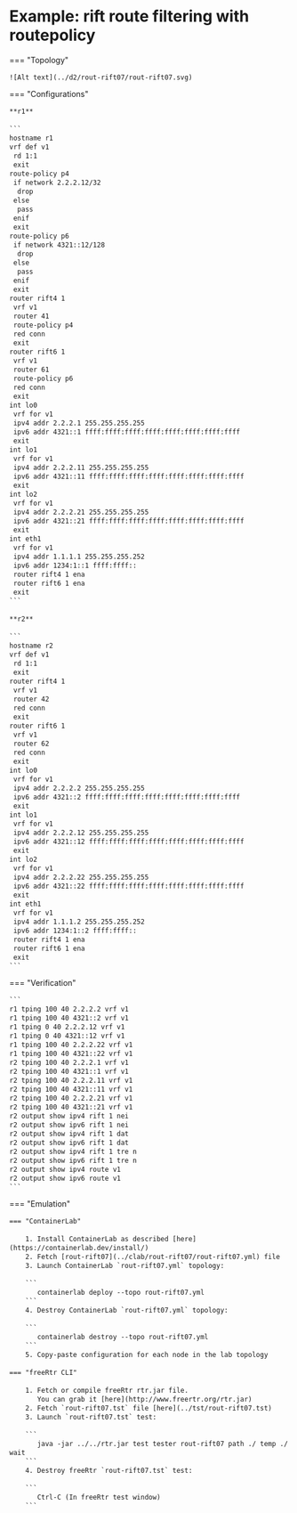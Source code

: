 # Example: rift route filtering with routepolicy

=== "Topology"

    ![Alt text](../d2/rout-rift07/rout-rift07.svg)

=== "Configurations"

    **r1**

    ```
    hostname r1
    vrf def v1
     rd 1:1
     exit
    route-policy p4
     if network 2.2.2.12/32
      drop
     else
      pass
     enif
     exit
    route-policy p6
     if network 4321::12/128
      drop
     else
      pass
     enif
     exit
    router rift4 1
     vrf v1
     router 41
     route-policy p4
     red conn
     exit
    router rift6 1
     vrf v1
     router 61
     route-policy p6
     red conn
     exit
    int lo0
     vrf for v1
     ipv4 addr 2.2.2.1 255.255.255.255
     ipv6 addr 4321::1 ffff:ffff:ffff:ffff:ffff:ffff:ffff:ffff
     exit
    int lo1
     vrf for v1
     ipv4 addr 2.2.2.11 255.255.255.255
     ipv6 addr 4321::11 ffff:ffff:ffff:ffff:ffff:ffff:ffff:ffff
     exit
    int lo2
     vrf for v1
     ipv4 addr 2.2.2.21 255.255.255.255
     ipv6 addr 4321::21 ffff:ffff:ffff:ffff:ffff:ffff:ffff:ffff
     exit
    int eth1
     vrf for v1
     ipv4 addr 1.1.1.1 255.255.255.252
     ipv6 addr 1234:1::1 ffff:ffff::
     router rift4 1 ena
     router rift6 1 ena
     exit
    ```

    **r2**

    ```
    hostname r2
    vrf def v1
     rd 1:1
     exit
    router rift4 1
     vrf v1
     router 42
     red conn
     exit
    router rift6 1
     vrf v1
     router 62
     red conn
     exit
    int lo0
     vrf for v1
     ipv4 addr 2.2.2.2 255.255.255.255
     ipv6 addr 4321::2 ffff:ffff:ffff:ffff:ffff:ffff:ffff:ffff
     exit
    int lo1
     vrf for v1
     ipv4 addr 2.2.2.12 255.255.255.255
     ipv6 addr 4321::12 ffff:ffff:ffff:ffff:ffff:ffff:ffff:ffff
     exit
    int lo2
     vrf for v1
     ipv4 addr 2.2.2.22 255.255.255.255
     ipv6 addr 4321::22 ffff:ffff:ffff:ffff:ffff:ffff:ffff:ffff
     exit
    int eth1
     vrf for v1
     ipv4 addr 1.1.1.2 255.255.255.252
     ipv6 addr 1234:1::2 ffff:ffff::
     router rift4 1 ena
     router rift6 1 ena
     exit
    ```

=== "Verification"

    ```
    r1 tping 100 40 2.2.2.2 vrf v1
    r1 tping 100 40 4321::2 vrf v1
    r1 tping 0 40 2.2.2.12 vrf v1
    r1 tping 0 40 4321::12 vrf v1
    r1 tping 100 40 2.2.2.22 vrf v1
    r1 tping 100 40 4321::22 vrf v1
    r2 tping 100 40 2.2.2.1 vrf v1
    r2 tping 100 40 4321::1 vrf v1
    r2 tping 100 40 2.2.2.11 vrf v1
    r2 tping 100 40 4321::11 vrf v1
    r2 tping 100 40 2.2.2.21 vrf v1
    r2 tping 100 40 4321::21 vrf v1
    r2 output show ipv4 rift 1 nei
    r2 output show ipv6 rift 1 nei
    r2 output show ipv4 rift 1 dat
    r2 output show ipv6 rift 1 dat
    r2 output show ipv4 rift 1 tre n
    r2 output show ipv6 rift 1 tre n
    r2 output show ipv4 route v1
    r2 output show ipv6 route v1
    ```

=== "Emulation"

    === "ContainerLab"

        1. Install ContainerLab as described [here](https://containerlab.dev/install/)  
        2. Fetch [rout-rift07](../clab/rout-rift07/rout-rift07.yml) file  
        3. Launch ContainerLab `rout-rift07.yml` topology:  

        ```
           containerlab deploy --topo rout-rift07.yml  
        ```
        4. Destroy ContainerLab `rout-rift07.yml` topology:  

        ```
           containerlab destroy --topo rout-rift07.yml  
        ```
        5. Copy-paste configuration for each node in the lab topology

    === "freeRtr CLI"

        1. Fetch or compile freeRtr rtr.jar file.  
           You can grab it [here](http://www.freertr.org/rtr.jar)  
        2. Fetch `rout-rift07.tst` file [here](../tst/rout-rift07.tst)  
        3. Launch `rout-rift07.tst` test:  

        ```
           java -jar ../../rtr.jar test tester rout-rift07 path ./ temp ./ wait
        ```
        4. Destroy freeRtr `rout-rift07.tst` test:  

        ```
           Ctrl-C (In freeRtr test window)
        ```

